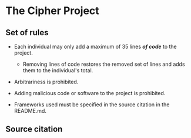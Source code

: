 # The Cipher Project
## Set of rules
- Each individual may only add a maximum of 35 lines <b><i>of code</i></b> to the project.
  - Removing lines of code restores the removed set of lines and adds them to the individual's total.

- Arbitrariness is prohibited.

- Adding malicious code or software to the project is prohibited.

- Frameworks used must be specified in the source citation in the README.md.


## Source citation
